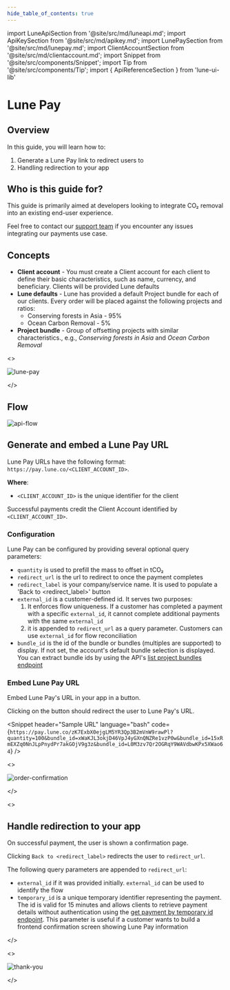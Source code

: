 ```yaml
---
hide_table_of_contents: true
---
```


import LuneApiSection from '@site/src/md/luneapi.md';
import ApiKeySection from '@site/src/md/apikey.md';
import LunePaySection from '@site/src/md/lunepay.md';
import ClientAccountSection from '@site/src/md/clientaccount.md';
import Snippet  from '@site/src/components/Snippet';
import Tip from '@site/src/components/Tip';
import { ApiReferenceSection } from 'lune-ui-lib'

# Lune Pay

<div className="sections">

<ApiReferenceSection>
<div className="paragraphSections">

<div>

<LuneApiSection />

</div>
<div>

## Overview

<LunePaySection />

In this guide, you will learn how to:

1.  Generate a Lune Pay link to redirect users to
2.  Handling redirection to your app

</div>
<div>

## Who is this guide for?

This guide is primarily aimed at developers looking
to integrate CO₂ removal into an existing end-user experience.

Feel free to contact our [support team](mailto:support@lune.com) if you encounter any issues integrating our payments use case.

</div>
<div>

## Concepts

- **Client account** - You must create a Client account for each client to define their basic characteristics, such as name, currency, and beneficiary.  Clients will be provided Lune defaults
- **Lune defaults** - Lune has provided a default Project bundle for each of our clients.  Every order will be placed against the following projects and ratios:
  - Conserving forests in Asia - 95%
  - Ocean Carbon Removal - 5%
- **Project bundle** - Group of offsetting projects with similar characteristics., e.g., _Conserving forests in Asia_ and _Ocean Carbon Removal_

</div>
</div>
<>

![lune-pay](/img/lune-pay.png)

</>
</ApiReferenceSection>

<div>

## Flow

![api-flow](/img/lune-pay-apiflow.png)

</div>


<ApiKeySection />

<ClientAccountSection />


<ApiReferenceSection>

<div className="paragraphSections">

<div>

## Generate and embed a Lune Pay URL

Lune Pay URLs have the following format: `https://pay.lune.co/<CLIENT_ACCOUNT_ID>`.

**Where**:

- `<CLIENT_ACCOUNT_ID>` is the unique identifier for the client

Successful payments credit the Client Account identified by `<CLIENT_ACCOUNT_ID>`.

</div>
<div>

### Configuration

Lune Pay can be configured by providing several optional query parameters:

- `quantity` is used to prefill the mass to offset in tCO₂
- `redirect_url` is the url to redirect to once the payment completes
- `redirect_label` is your company/service name.  It is used to populate a 'Back to <redirect_label>' button
- `external_id` is a customer-defined id.  It serves two purposes:
  1. It enforces flow uniqueness.  If a customer has completed a payment with a specific `external_id`, it cannot complete additional payments with the same `external_id`
  2. it is appended to `redirect_url` as a query parameter.  Customers can use `external_id` for flow reconciliation
- `bundle_id` is the id of the bundle or bundles (multiples are supported) to display.  If not set, the account's default bundle selection is displayed.  You can extract bundle ids by using the API's [list project bundles endpoint](api-reference/bundles/list-bundles)

</div>
<div>

### Embed Lune Pay URL

Embed Lune Pay's URL in your app in a button.

Clicking on the button should redirect the user to Lune Pay's URL.

</div>
<div>

</div>

</div>

<div className="miniSections">

<Snippet
    header="Sample URL"
    language="bash"
    code={`https://pay.lune.co/zK7ExbX0ejgLM5YR3Qp3B2mVnW9rawPl?quantity=100&bundle_id=xWaKJL3okjD46VpJ4yGXnQNZRe1vzP0w&bundle_id=15xRmEXZq0NnJLpPnydPr7akGOjV9g3z&bundle_id=L0M3zv7Qr2OGRqY9WAVdbwKPx5XWao64`} />

<>

![order-confirmation](/img/lune-pay-generateurl.png)

</>
</div>

</ApiReferenceSection>

<ApiReferenceSection>

<>

## Handle redirection to your app

On successful payment, the user is shown a confirmation page.

Clicking `Back to <redirect_label>` redirects the user to `redirect_url`.

The following query parameters are appended to `redirect_url`:

- `external_id` if it was provided initially.  `external_id` can be used to identify the flow
- `temporary_id` is a unique temporary identifier representing the payment.  The id is valid for 15 minutes and allows clients to retrieve payment details without authentication using the [get payment by temporary id endpoint](/api-reference/payments/get-payment-by-temporary-id).  This parameter is useful if a customer wants to build a frontend confirmation screen showing Lune Pay information

</>
<div className="miniSections">
<>

![thank-you](/img/lune-pay-redirectback.png)

</>
</div>

</ApiReferenceSection>

</div>
